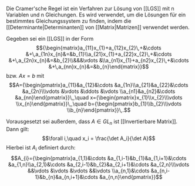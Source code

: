 Die Cramer'sche Regel ist ein Verfahren zur Lösung von [[LGS]] mit n Variablen und n Gleichungen. Es wird verwendet, um die Lösungen für ein bestimmtes Gleichungssystem zu finden, indem die [[Determinante|Determinanten]] von [[Matrix|Matrizen]] verwendet werden.

Gegeben sei ein [[LGS]] in der Form
$${\begin{matrix}a_{11}x_{1}+a_{12}x_{2}\,+&\cdots &+\,a_{1n}x_{n}&=&b_{1}\\a_{21}x_{1}+a_{22}x_{2}\,+&\cdots &+\,a_{2n}x_{n}&=&b_{2}\\&&&\vdots &\\a_{n1}x_{1}+a_{n2}x_{2}\,+&\cdots &+\,a_{nn}x_{n}&=&b_{n}\end{matrix}}$$
bzw. $Ax = b$ mit
$$A={\begin{pmatrix}a_{11}&a_{12}&\cdots &a_{1n}\\a_{21}&a_{22}&\cdots &a_{2n}\\\vdots &\vdots &\ddots &\vdots \\a_{n1}&a_{n2}&\cdots &a_{nn}\end{pmatrix}}\,,\quad x={\begin{pmatrix}x_{1}\\x_{2}\\\vdots \\x_{n}\end{pmatrix}}\,,\quad b={\begin{pmatrix}b_{1}\\b_{2}\\\vdots \\b_{n}\end{pmatrix}}\,.$$

Vorausgesetzt sei außerdem, dass $A \in GL_n$ ist [[Invertierbare Matrix]].
Dann gilt:
$$\forall i,\quad x_i = \frac{\det A_i}{\det A}$$
Hierbei ist $A_i$ definiert durch:
$$A_{i}={\begin{pmatrix}a_{1,1}&\cdots &a_{1,i-1}&b_{1}&a_{1,i+1}&\cdots &a_{1,n}\\a_{2,1}&\cdots &a_{2,i-1}&b_{2}&a_{2,i+1}&\cdots &a_{2,n}\\\vdots &&\vdots &\vdots &\vdots &&\vdots \\a_{n,1}&\cdots &a_{n,i-1}&b_{n}&a_{n,i+1}&\cdots &a_{n,n}\end{pmatrix}}$$